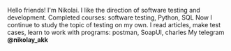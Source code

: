 Hello friends!
I'm Nikolai. I like the direction of software testing and development.
Completed courses: software testing, Python, SQL
Now I continue to study the topic of testing on my own. I read articles, make test cases, learn to work with programs: postman, SoapUI, charles
My telegram **@nikolay_akk**


<!---
jun1211n/jun1211n is a ✨ special ✨ repository because its `README.md` (this file) appears on your GitHub profile.
You can click the Preview link to take a look at your changes.
--->
